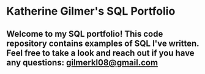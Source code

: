 # Katherine Gilmer's SQL Portfolio

## Welcome to my SQL portfolio! This code repository contains examples of SQL I've written. Feel free to take a look and reach out if you have any questions: gilmerkl08@gmail.com
